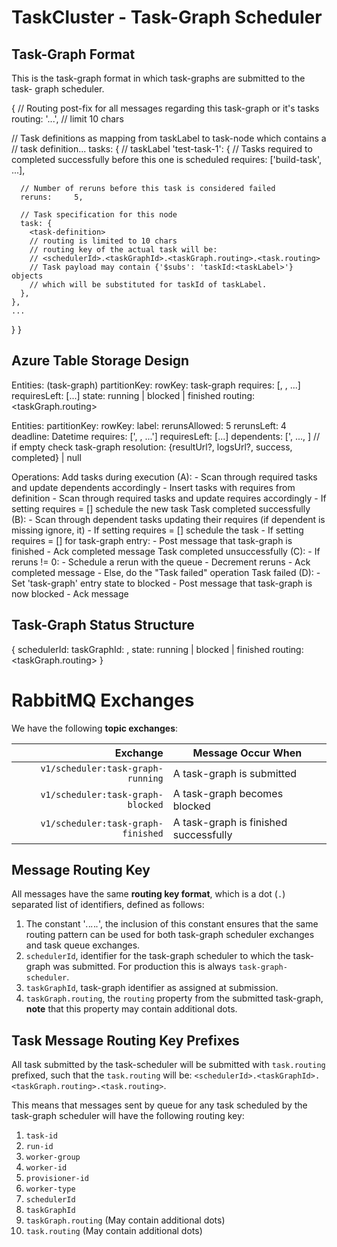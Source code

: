 TaskCluster - Task-Graph Scheduler
==================================


Task-Graph Format
-----------------
This is the task-graph format in which task-graphs are submitted to the task-
graph scheduler.

{
  // Routing post-fix for all messages regarding this task-graph or it's tasks
  routing:        '...',  // limit 10 chars

  // Task definitions as mapping from taskLabel to task-node which contains a
  // task definition...
  tasks: {
    // taskLabel
    'test-task-1': {
      // Tasks required to completed successfully before this one is scheduled
      requires:   ['build-task', ...],

      // Number of reruns before this task is considered failed
      reruns:     5,

      // Task specification for this node
      task: {
        <task-definition>
        // routing is limited to 10 chars
        // routing key of the actual task will be:
        // <schedulerId>.<taskGraphId>.<taskGraph.routing>.<task.routing>
        // Task payload may contain {'$subs': 'taskId:<taskLabel>'} objects
        // which will be substituted for taskId of taskLabel.
      },
    },
    ...
  }
}

Azure Table Storage Design
--------------------------

Entities: (task-graph)
  partitionKey:           <task-graph-id>
  rowKey:                 task-graph
  requires:               [<taskId>, <taskId>, ...]
  requiresLeft:           [...]
  state:                  running | blocked | finished
  routing:                <taskGraph.routing>

Entities:
  partitionKey:           <taskGraphId>
  rowKey:                 <taskId>
  label:                  <taskLabel>
  rerunsAllowed:          5
  rerunsLeft:             4
  deadline:               Datetime
  requires:               ['<taskId>, <taskId>, ...']
  requiresLeft:           [...]
  dependents:             ['<taskId>, ..., ] // if empty check task-graph
  resolution:             {resultUrl?, logsUrl?, success, completed} | null

Operations:
  Add tasks during execution (A):
    - Scan through required tasks and update dependents accordingly
    - Insert tasks with requires from definition
    - Scan through required tasks and update requires accordingly
      - If setting requires = [] schedule the new task
  Task completed successfully (B):
    - Scan through dependent tasks updating their requires
        (if dependent is missing ignore, it)
      - If setting requires = [] schedule the task
      - If setting requires = [] for task-graph entry:
        - Post message that task-graph is finished
    - Ack completed message
  Task completed unsuccessfully (C):
    - If reruns != 0:
      - Schedule a rerun with the queue
      - Decrement reruns
      - Ack completed message
    - Else, do the "Task failed" operation
  Task failed (D):
    - Set 'task-graph' entry state to blocked
    - Post message that task-graph is now blocked
    - Ack message


Task-Graph Status Structure
---------------------------

{
  schedulerId:        <schedulerId>
  taskGraphId:        <compressed uuid>,
  state:              running | blocked | finished
  routing:            <taskGraph.routing>
}


RabbitMQ Exchanges
==================
We have the following **topic exchanges**:

  Exchange                            | Message Occur When
  -----------------------------------:|-----------------------------------------
  `v1/scheduler:task-graph-running`   | A task-graph is submitted
  `v1/scheduler:task-graph-blocked`   | A task-graph becomes blocked
  `v1/scheduler:task-graph-finished`  | A task-graph is finished successfully

Message Routing Key
-------------------
All messages have the same **routing key format**, which is a dot (`.`)
separated list of identifiers, defined as follows:

  1. The constant '_._._._._._', the inclusion of this constant ensures that
     the same routing pattern can be used for both task-graph scheduler
     exchanges and task queue exchanges.
  2. `schedulerId`, identifier for the task-graph scheduler to which the
      task-graph was submitted. For production this is always
      `task-graph-scheduler`.
  3. `taskGraphId`, task-graph identifier as assigned at submission.
  4. `taskGraph.routing`, the `routing` property from the submitted task-graph,
      **note** that this property may contain additional dots.

Task Message Routing Key Prefixes
---------------------------------
All task submitted by the task-scheduler will be submitted with `task.routing`
prefixed, such that the `task.routing` will be:
`<schedulerId>.<taskGraphId>.<taskGraph.routing>.<task.routing>`.

This means that messages sent by queue for any task scheduled by the task-graph
scheduler will have the following routing key:

  1.  `task-id`
  2.  `run-id`
  3.  `worker-group`
  4.  `worker-id`
  5.  `provisioner-id`
  6.  `worker-type`
  7.  `schedulerId`
  8.  `taskGraphId`
  9.  `taskGraph.routing` (May contain additional dots)
  10. `task.routing` (May contain additional dots)
